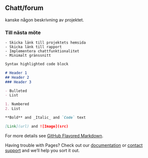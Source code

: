 ## Chatt/forum
kanske någon beskrivning av projektet.

### Till nästa möte
```
- Skicka länk till projektets hemsida
- Skicka länk till rapport
- Implementera chattfunktionalitet
- Minimalt gränssnitt
```

```markdown
Syntax highlighted code block

# Header 1
## Header 2
### Header 3

- Bulleted
- List

1. Numbered
2. List

**Bold** and _Italic_ and `Code` text

[Link](url) and ![Image](src)
```

For more details see [GitHub Flavored Markdown](https://guides.github.com/features/mastering-markdown/).

Having trouble with Pages? Check out our [documentation](https://help.github.com/categories/github-pages-basics/) or [contact support](https://github.com/contact) and we’ll help you sort it out.
